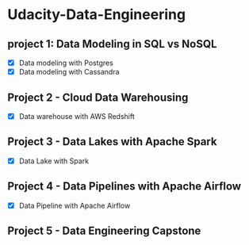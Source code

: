 # Udacity-Data-Engineering

## project 1: Data Modeling in SQL vs NoSQL
- [x] Data modeling with Postgres
- [x] Data modeling with Cassandra

## Project 2 - Cloud Data Warehousing
- [x] Data warehouse with AWS Redshift

## Project 3 - Data Lakes with Apache Spark
- [x] Data Lake with Spark

## Project 4 - Data Pipelines with Apache Airflow
- [x] Data Pipeline with Apache Airflow

## Project 5 - Data Engineering Capstone

